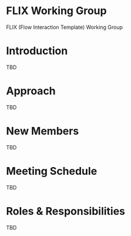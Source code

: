 # FLIX Working Group
FLIX (Flow Interaction Template) Working Group

# Introduction
TBD
# Approach
TBD
# New Members
TBD
# Meeting Schedule  
TBD 
# Roles & Responsibilities
TBD
